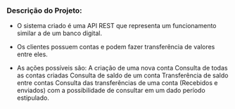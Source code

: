 ### Descrição do Projeto:

* O sistema criado é uma API REST que representa um funcionamento similar a de um banco digital.
* Os clientes possuem contas e podem fazer transferência de valores entre eles. 

* As ações possíveis são:
	A criação de uma nova conta
	Consulta de todas as contas criadas
	Consulta de saldo de um conta 
	Transferência de saldo entre contas
	Consulta das transferências de uma conta (Recebidos e enviados) com a possibilidade de consultar em um dado período estipulado.
